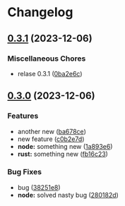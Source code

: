 # Changelog

## [0.3.1](https://github.com/gabrik/release-learning-2/compare/release-learing-2-v0.3.0...release-learing-2-v0.3.1) (2023-12-06)


### Miscellaneous Chores

* relase 0.3.1 ([0ba2e6c](https://github.com/gabrik/release-learning-2/commit/0ba2e6c58a86b9788409171d67ef4bbd0f7297b0))

## [0.3.0](https://github.com/gabrik/release-learning-2/compare/release-learing-2-v0.2.3...release-learing-2-v0.3.0) (2023-12-06)


### Features

* another new ([ba678ce](https://github.com/gabrik/release-learning-2/commit/ba678cea9804148f88261381c12e9563a17107e8))
* new feature ([c0b2e7d](https://github.com/gabrik/release-learning-2/commit/c0b2e7df780a4a40b765ad28662952b53782ae81))
* **node:** something new ([1a893e6](https://github.com/gabrik/release-learning-2/commit/1a893e691dc8c5671180dc895cb35275ea099993))
* **rust:** something new ([fb16c23](https://github.com/gabrik/release-learning-2/commit/fb16c23bcc9c226bef7c7b9668b153d55f2d79e8))


### Bug Fixes

* bug ([38251e8](https://github.com/gabrik/release-learning-2/commit/38251e842e4843b804c4798c9848c845f5bc8ba7))
* **node:** solved nasty bug ([280182d](https://github.com/gabrik/release-learning-2/commit/280182d7fda39b0e6677320cc1161ee1dedd39ad))
